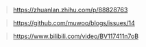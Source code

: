 > https://zhuanlan.zhihu.com/p/88828763

> https://github.com/muwoo/blogs/issues/14

> https://www.bilibili.com/video/BV117411n7oB
